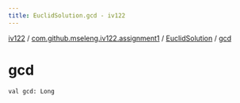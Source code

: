 ```yaml
---
title: EuclidSolution.gcd - iv122
---
```


[iv122](../../index.md) / [com.github.mseleng.iv122.assignment1](../index.md) / [EuclidSolution](index.md) / [gcd](.)

# gcd

`val gcd: Long`